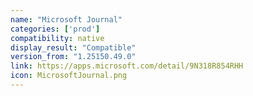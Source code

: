 ```yaml
---
name: "Microsoft Journal"
categories: ['prod']
compatibility: native
display_result: "Compatible"
version_from: "1.25150.49.0"
link: https://apps.microsoft.com/detail/9N318R854RHH
icon: MicrosoftJournal.png
---
```

